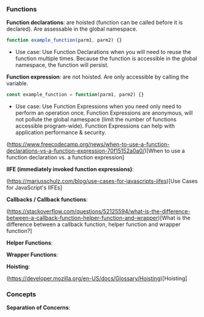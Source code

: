 
### Functions

**Function declarations**: are hoisted (function can be called before it is declared). Are assessable in the global namespace.

``` js
function example_function(parm1, parm2) {}
```

- Use case: Use Function Declarations when you will need to reuse the function multiple times. Because the function is accessible in the global namespace, the function will persist.

**Function expression**: are not hoisted. Are only accessible by calling the variable.

``` js
const example_function = function(parm1, parm2) {}
```

- Use case: Use Function Expressions when you need only need to perform an operation once. Function Expressions are anonymous, will not pollute the global namespace (limit the number of functions accessible program-wide). Function Expressions can help with application performance & security.

(https://www.freecodecamp.org/news/when-to-use-a-function-declarations-vs-a-function-expression-70f15152a0a0/)[When to use a function declaration vs. a function expression]

**IIFE (immediately invoked function expressions)**: 

(https://mariusschulz.com/blog/use-cases-for-javascripts-iifes)[Use Cases for JavaScript's IIFEs]

**Callbacks / Callback functions**:


(https://stackoverflow.com/questions/52125594/what-is-the-difference-between-a-callback-function-helper-function-and-wrapper)[What is the difference between a callback function, helper function and wrapper function?]

**Helper Functions**:

**Wrapper Functions**:

**Hoisting**:

(https://developer.mozilla.org/en-US/docs/Glossary/Hoisting)[Hoisting]

### Concepts

**Separation of Concerns**: 